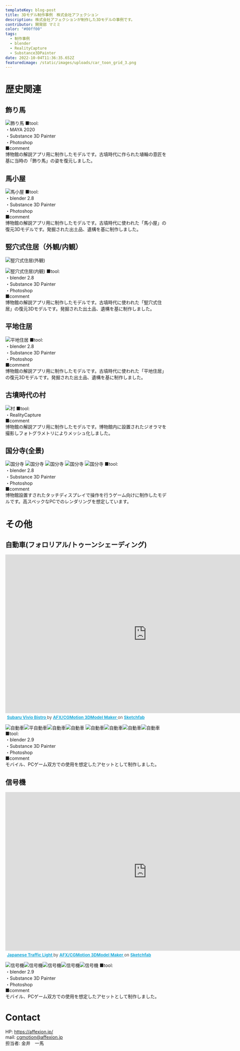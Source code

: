 ```yaml
---
templateKey: blog-post
title: 3Dモデル制作事例　株式会社アフェクション
description: 株式会社アフェクションが制作した3Dモデルの事例です。
contributor: 開発部 マミミ
color: "#00ff00"
tags:
  - 制作事例
  - blender
  - RealityCapture
  - Substance3DPainter
date: 2022-10-04T11:36:35.652Z
featuredimage: /static/images/uploads/car_toon_grid_3.png
---
```

# 歴史関連
## 飾り馬
![飾り馬](https://firebasestorage.googleapis.com/v0/b/affexion-blog-image.appspot.com/o/kokuho%2Fuma.png?alt=media&token=e85caa69-dbf3-4f12-98b2-bbe9b9c05b06)
■tool:<br>
・MAYA 2020<br>
・Substance 3D Painter<br>
・Photoshop<br>
■comment<br>
博物館の解説アプリ用に制作したモデルです。古墳時代に作られた埴輪の意匠を基に当時の「飾り馬」の姿を復元しました。

## 馬小屋
![馬小屋](https://firebasestorage.googleapis.com/v0/b/affexion-blog-image.appspot.com/o/kodai%2Fumakoya_grid.png?alt=media&token=5d31255f-5971-4906-bef6-ca8044ad7028)
■tool:<br>
・blender 2.8<br>
・Substance 3D Painter<br>
・Photoshop<br>
■comment<br>
博物館の解説アプリ用に制作したモデルです。古墳時代に使われた「馬小屋」の復元3Dモデルです。発掘された出土品、遺構を基に制作しました。

## 竪穴式住居（外観/内観）
![竪穴式住居(外観)](https://firebasestorage.googleapis.com/v0/b/affexion-blog-image.appspot.com/o/kodai%2Ftateana_grid.png?alt=media&token=063d6120-c787-498e-bf2c-15e05243f42a)

![竪穴式住居(内観)](https://firebasestorage.googleapis.com/v0/b/affexion-blog-image.appspot.com/o/kodai%2Ftateana_inside.png?alt=media&token=aa9a4ef5-e827-4ba3-8eae-d12617321eea)
■tool:<br>
・blender 2.8<br>
・Substance 3D Painter<br>
・Photoshop<br>
■comment<br>
博物館の解説アプリ用に制作したモデルです。古墳時代に使われた「竪穴式住居」の復元3Dモデルです。発掘された出土品、遺構を基に制作しました。

## 平地住居
![平地住居](https://firebasestorage.googleapis.com/v0/b/affexion-blog-image.appspot.com/o/kodai%2Fheiti_grid.png?alt=media&token=0b9d08fa-56cc-4d79-8c97-f297d84a4def)
■tool:<br>
・blender 2.8<br>
・Substance 3D Painter<br>
・Photoshop<br>
■comment<br>
博物館の解説アプリ用に制作したモデルです。古墳時代に使われた「平地住居」の復元3Dモデルです。発掘された出土品、遺構を基に制作しました。

## 古墳時代の村
![村](https://firebasestorage.googleapis.com/v0/b/affexion-blog-image.appspot.com/o/kodai%2Fkodai_grid.png?alt=media&token=26032262-87dd-4c85-8184-06aab98e8399)
■tool:<br>
・RealityCapture<br>
■comment<br>
博物館の解説アプリ用に制作したモデルです。博物館内に設置されたジオラマを撮影しフォトグラメトリによりメッシュ化しました。

## 国分寺(全景)
![国分寺](https://firebasestorage.googleapis.com/v0/b/affexion-blog-image.appspot.com/o/kokubunji%2F01.png?alt=media&token=acc9dad9-1ad4-40fb-9a50-5ca98a999849)
![国分寺](https://firebasestorage.googleapis.com/v0/b/affexion-blog-image.appspot.com/o/kokubunji%2F02.png?alt=media&token=ae0fa09d-4320-44b3-b124-75bfd598b351)
![国分寺](https://firebasestorage.googleapis.com/v0/b/affexion-blog-image.appspot.com/o/kokubunji%2F03.png?alt=media&token=1875468b-4c53-4cf9-9fab-a6213cc75bf0)
![国分寺](https://firebasestorage.googleapis.com/v0/b/affexion-blog-image.appspot.com/o/kokubunji%2F04.png?alt=media&token=fa0bb91d-f6e1-4b6b-bcef-6303f42d61b4)
![国分寺](https://firebasestorage.googleapis.com/v0/b/affexion-blog-image.appspot.com/o/kokubunji%2F05.png?alt=media&token=877524ef-6eb1-40e0-9e19-4365f6a8556c)
■tool:<br>
・blender 2.8<br>
・Substance 3D Painter<br>
・Photoshop<br>
■comment<br>
博物館設置すされたタッチディスプレイで操作を行うゲーム向けに制作したモデルです。高スペックなPCでのレンダリングを想定しています。

# その他
## 自動車(フォロリアル/トゥーンシェーディング)
<div class="sketchfab-embed-wrapper"> <iframe title="Subaru Vivio Bistro" frameborder="0" allowfullscreen mozallowfullscreen="true" webkitallowfullscreen="true" allow="autoplay; fullscreen; xr-spatial-tracking" xr-spatial-tracking execution-while-out-of-viewport execution-while-not-rendered web-share width="880" height="495" src="https://sketchfab.com/models/c691b326ba724ec0b9a656511ce35992/embed"> </iframe> <p style="font-size: 13px; font-weight: normal; margin: 5px; color: #4A4A4A;"> <a href="https://sketchfab.com/3d-models/subaru-vivio-bistro-c691b326ba724ec0b9a656511ce35992?utm_medium=embed&utm_campaign=share-popup&utm_content=c691b326ba724ec0b9a656511ce35992" target="_blank" style="font-weight: bold; color: #1CAAD9;"> Subaru Vivio Bistro </a> by <a href="https://sketchfab.com/afx_cgmotion?utm_medium=embed&utm_campaign=share-popup&utm_content=c691b326ba724ec0b9a656511ce35992" target="_blank" style="font-weight: bold; color: #1CAAD9;"> AFX/CGMotion 3DModel Maker </a> on <a href="https://sketchfab.com?utm_medium=embed&utm_campaign=share-popup&utm_content=c691b326ba724ec0b9a656511ce35992" target="_blank" style="font-weight: bold; color: #1CAAD9;">Sketchfab</a></p></div>

![自動車](https://firebasestorage.googleapis.com/v0/b/affexion-blog-image.appspot.com/o/3dmodel_other%2Fcar_low_grid_1.png?alt=media&token=a7881d37-6c71-4a89-9bd9-8e618fd44c00)![平自動車](https://firebasestorage.googleapis.com/v0/b/affexion-blog-image.appspot.com/o/3dmodel_other%2Fcar_low_grid_2.png?alt=media&token=384cd9cd-b2ae-49ed-a44d-a782c812de70)![自動車](https://firebasestorage.googleapis.com/v0/b/affexion-blog-image.appspot.com/o/3dmodel_other%2Fcar_low_grid_3.png?alt=media&token=09491729-55d9-4c4b-ad47-3bb92acd5144)![自動車](https://firebasestorage.googleapis.com/v0/b/affexion-blog-image.appspot.com/o/3dmodel_other%2Fcar_low_grid_4.png?alt=media&token=f9674888-63f9-4b77-a833-eaf43f71e705)
![自動車](https://firebasestorage.googleapis.com/v0/b/affexion-blog-image.appspot.com/o/3dmodel_other%2Fcar_toon_grid_1.png?alt=media&token=1806c385-a393-4301-a8d0-02e183ee1939)![自動車](https://firebasestorage.googleapis.com/v0/b/affexion-blog-image.appspot.com/o/3dmodel_other%2Fcar_toon_grid_2.png?alt=media&token=f5a771f3-4816-4f33-8fba-6a4a7463a3c6)![自動車](https://firebasestorage.googleapis.com/v0/b/affexion-blog-image.appspot.com/o/3dmodel_other%2Fcar_toon_grid_3.png?alt=media&token=54af18dd-f75f-4dd8-ae78-596b7a1dccc5)![自動車](https://firebasestorage.googleapis.com/v0/b/affexion-blog-image.appspot.com/o/3dmodel_other%2Fcar_toon_grid_5.png?alt=media&token=dd19aa73-c963-421e-8362-5086cea0ebbf)
■tool:<br>
・blender 2.9<br>
・Substance 3D Painter<br>
・Photoshop<br>
■comment<br>
モバイル、PCゲーム双方での使用を想定したアセットとして制作しました。

## 信号機
<div class="sketchfab-embed-wrapper"> <iframe title="Japanese Traffic Light" frameborder="0" allowfullscreen mozallowfullscreen="true" webkitallowfullscreen="true" allow="autoplay; fullscreen; xr-spatial-tracking" xr-spatial-tracking execution-while-out-of-viewport execution-while-not-rendered web-share width="880" height="495" src="https://sketchfab.com/models/3e35c76a6ee24d759e39edc2f90677e1/embed"> </iframe> <p style="font-size: 13px; font-weight: normal; margin: 5px; color: #4A4A4A;"> <a href="https://sketchfab.com/3d-models/japanese-traffic-light-3e35c76a6ee24d759e39edc2f90677e1?utm_medium=embed&utm_campaign=share-popup&utm_content=3e35c76a6ee24d759e39edc2f90677e1" target="_blank" style="font-weight: bold; color: #1CAAD9;"> Japanese Traffic Light </a> by <a href="https://sketchfab.com/afx_cgmotion?utm_medium=embed&utm_campaign=share-popup&utm_content=3e35c76a6ee24d759e39edc2f90677e1" target="_blank" style="font-weight: bold; color: #1CAAD9;"> AFX/CGMotion 3DModel Maker </a> on <a href="https://sketchfab.com?utm_medium=embed&utm_campaign=share-popup&utm_content=3e35c76a6ee24d759e39edc2f90677e1" target="_blank" style="font-weight: bold; color: #1CAAD9;">Sketchfab</a></p></div>

![信号機](https://firebasestorage.googleapis.com/v0/b/affexion-blog-image.appspot.com/o/3dmodel_other%2FTrafficLight_Grid_1.png?alt=media&token=e2d2480d-3898-46e9-bee8-33e4aeb635e3)![信号機](https://firebasestorage.googleapis.com/v0/b/affexion-blog-image.appspot.com/o/3dmodel_other%2FTrafficLight_Grid_2.png?alt=media&token=c9c761bf-9b24-4e97-aeab-3d65ecbc0576)![信号機](https://firebasestorage.googleapis.com/v0/b/affexion-blog-image.appspot.com/o/3dmodel_other%2FTrafficLight_Grid_3.png?alt=media&token=a25ddfe0-f4f6-4079-9adf-5303cdbd408d)![信号機](https://firebasestorage.googleapis.com/v0/b/affexion-blog-image.appspot.com/o/3dmodel_other%2FTrafficLight_Grid_4.png?alt=media&token=75026056-7284-4628-8258-0da202a9126a)![信号機](https://firebasestorage.googleapis.com/v0/b/affexion-blog-image.appspot.com/o/3dmodel_other%2FTrafficLight_Grid_5.png?alt=media&token=7d601fc8-4900-40d6-9ca4-ea2b4dc31e8b)
■tool:<br>
・blender 2.9<br>
・Substance 3D Painter<br>
・Photoshop<br>
■comment<br>
モバイル、PCゲーム双方での使用を想定したアセットとして制作しました。

# Contact
HP: https://affexion.jp/<br>
mail: cgmotion@affexion.jp<br>
担当者: 金井　一馬